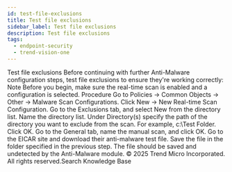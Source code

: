 ```yaml
---
id: test-file-exclusions
title: Test file exclusions
sidebar_label: Test file exclusions
description: Test file exclusions
tags:
  - endpoint-security
  - trend-vision-one
---
```


 Test file exclusions Before continuing with further Anti-Malware configuration steps, test file exclusions to ensure they're working correctly: Note Before you begin, make sure the real-time scan is enabled and a configuration is selected. Procedure Go to Policies → Common Objects → Other → Malware Scan Configurations. Click New → New Real-time Scan Configuration. Go to the Exclusions tab, and select New from the directory list. Name the directory list. Under Directory(s) specify the path of the directory you want to exclude from the scan. For example, c:\Test Folder\. Click OK. Go to the General tab, name the manual scan, and click OK. Go to the EICAR site and download their anti-malware test file. Save the file in the folder specified in the previous step. The file should be saved and undetected by the Anti-Malware module. © 2025 Trend Micro Incorporated. All rights reserved.Search Knowledge Base